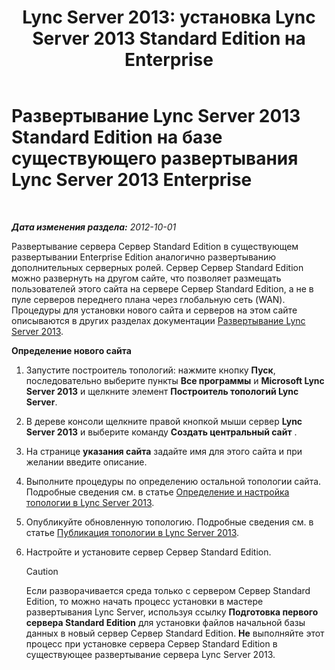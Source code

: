 ﻿---
title: "Lync Server 2013: установка Lync Server 2013 Standard Edition на Enterprise"
TOCTitle: Развертывание Lync Server 2013 Standard Edition на базе существующего развертывания Lync Server 2013 Enterprise
ms:assetid: 05ea128d-6c94-49b3-b28b-477367196425
ms:mtpsurl: https://technet.microsoft.com/ru-ru/library/Gg398112(v=OCS.15)
ms:contentKeyID: 49308822
ms.date: 05/19/2016
mtps_version: v=OCS.15
ms.translationtype: HT
---

# Развертывание Lync Server 2013 Standard Edition на базе существующего развертывания Lync Server 2013 Enterprise

 

_**Дата изменения раздела:** 2012-10-01_

Развертывание сервера Сервер Standard Edition в существующем развертывании Enterprise Edition аналогично развертыванию дополнительных серверных ролей. Сервер Сервер Standard Edition можно развернуть на другом сайте, что позволяет размещать пользователей этого сайта на сервере Сервер Standard Edition, а не в пуле серверов переднего плана через глобальную сеть (WAN). Процедуры для установки нового сайта и серверов на этом сайте описываются в других разделах документации [Развертывание Lync Server 2013](lync-server-2013-deploying-lync-server.md).

**Определение нового сайта**

1.  Запустите построитель топологий: нажмите кнопку **Пуск**, последовательно выберите пункты **Все программы** и **Microsoft Lync Server 2013** и щелкните элемент **Построитель топологий Lync Server**.

2.  В дереве консоли щелкните правой кнопкой мыши сервер **Lync Server 2013** и выберите команду **Создать центральный сайт** .

3.  На странице **указания сайта** задайте имя для этого сайта и при желании введите описание.

4.  Выполните процедуры по определению остальной топологии сайта. Подробные сведения см. в статье [Определение и настройка топологии в Lync Server 2013](lync-server-2013-defining-and-configuring-the-topology.md).

5.  Опубликуйте обновленную топологию. Подробные сведения см. в статье [Публикация топологии в Lync Server 2013](lync-server-2013-publish-the-topology.md).

6.  Настройте и установите сервер Сервер Standard Edition.
    
    > [!CAUTION]
    > Если разворачивается среда только с сервером Сервер Standard Edition, то можно начать процесс установки в мастере развертывания Lync Server, используя ссылку <strong>Подготовка первого сервера Standard Edition</strong> для установки файлов начальной базы данных в новый сервер Сервер Standard Edition. <strong>Не</strong> выполняйте этот процесс при установке сервера Сервер Standard Edition в существующее развертывание сервера Lync Server 2013.

